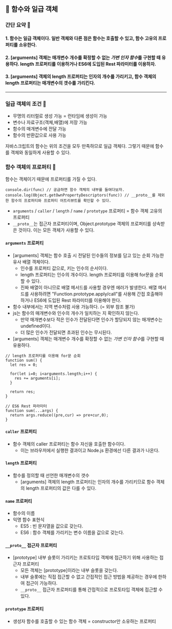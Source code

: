 ## 📕 함수와 일급 객체

### 간단 요약 📑

#### 1. 함수는 일급 객체이다. 일반 객체와 다른 점은 함수는 호출할 수 있고, 함수 고유의 프로퍼티를 소유한다.

#### 2. [arguments] 객체는 매개변수 개수를 확정할 수 없는 *가변 인자 함수*를 구현할 때 유용하다. length 프로퍼티를 이용하거나 ES6에 도입된 Rest 파라미터를 이용하자.

#### 3. [arguments] 객체의 length 프로퍼티는 인자의 개수를 가리키고, 함수 객체의 length 프로퍼티는 매개변수의 갯수를 가리킨다.

---

### 일급 객체의 조건 🔖

- 무명의 리터럴로 생성 가능 = 런타임에 생성이 가능
- 변수나 자료구조(객체,배열)에 저장 가능
- 함수의 매개변수에 전달 가능
- 함수의 반환값으로 사용 가능

자바스크립트의 함수는 위의 조건을 모두 만족하므로 일급 객체다. 그렇기 때문에 함수를 객체와 동일하게 사용할 수 있다.

### 함수 객체의 프로퍼티 💭

함수는 객체이기 때문에 프로퍼티를 가질 수 있다.

```
console.dir(func) // 궁금하면 함수 객체의 내부를 들여다보자.
console.log(Object.getOwnPropertyDescriptors(func)) // __proto__를 제외한 함수의 프로퍼티와 프로퍼티 어트리뷰트를 확인할 수 있다.
```

- `arguments` / `caller` / `length` / `name` / `prototype` 프로퍼티 = 함수 객체 고유의 프로퍼티
- `__proto__`는 접근자 프로퍼티이며, Object.prototype 객체의 프로퍼티를 상속받은 것이다. 이는 모든 객체가 사용할 수 있다.

#### `arguments` 프로퍼티

- [arguments] 객체는 함수 호출 시 전달된 인수들의 정보를 담고 있는 순회 가능한 유사 배열 객체이다.
  - 인수를 프로퍼티 값으로, 키는 인수의 순서이다.
  - length 프로퍼티는 인수의 개수이다. length 프로퍼티를 이용해 for문을 순회할 수 있다.
  - 진짜 배열이 아니므로 배열 메서드를 사용할 경우엔 에러가 발생한다. 배열 메서드를 사용하려면 "Function.prototype.apply/call"를 사용해 간접 호출해야 하거나 ES6에 도입된 Rest 파라미터를 이용해야 한다.
- 함수 내부에서는 지역 변수처럼 사용 가능하다. (= 외부 참조 불가)
- js는 함수의 매개변수와 인수의 개수가 일치하는 지 확인하지 않는다.
  - 만약 매개변수보다 적은 인수가 전달된다면 인수가 할당되지 않는 매개변수는 undefined이다.
  - 더 많은 인수가 전달되면 초과된 인수는 무시된다.
- [arguments] 객체는 매개변수 개수를 확정할 수 없는 *가변 인자 함수*를 구현할 때 유용하다.

```
// length 프로퍼티를 이용해 for문 순회
function sum() {
  let res = 0;

  for(let i=0; i<arguments.length;i++) {
    res += arguments[i];
  }

  return res;
}

// ES6 Rest 파라미터
function sum(...args) {
  return args.reduce((pre,cur) => pre+cur,0);
}
```

#### `caller` 프로퍼티

- 함수 객체의 caller 프로퍼티는 함수 자신을 호출한 함수이다.
  - 이는 브라우저에서 실행한 결과이고 Node.js 환경에선 다른 결과가 나온다.

#### `length` 프로퍼티

- 함수를 정의할 때 선언한 매개변수의 갯수
  - [arguments] 객체의 length 프로퍼티는 인자의 개수를 가리키므로 함수 객체의 length 프로퍼티의 값은 다를 수 있다.

#### `name` 프로퍼티

- 함수의 이름
- 익명 함수 표현식
  - ES5 : 빈 문자열을 값으로 갖는다.
  - ES6 : 함수 객체를 가리키는 변수 이름을 값으로 갖는다.

#### `__proto__` 접근자 프로퍼티

- [prototype] 내부 슬롯이 가리키는 프로토타입 객체에 접근하기 위해 사용하는 접근자 프로퍼티
  - 모든 객체는 [prototype]이라는 내부 슬롯을 갖는다.
  - 내부 슬롯에는 직접 접근할 수 없고 간접적인 접근 방법을 제공하는 경우에 한하여 접근이 가능하다.
  - `__proto__` 접근자 프로퍼티를 통해 간접적으로 프로토타입 객체에 접근할 수 있다.

#### `prototype` 프로퍼티

- 생성자 함수를 호출할 수 있는 함수 객체 = constructor만 소유하는 프로퍼티
